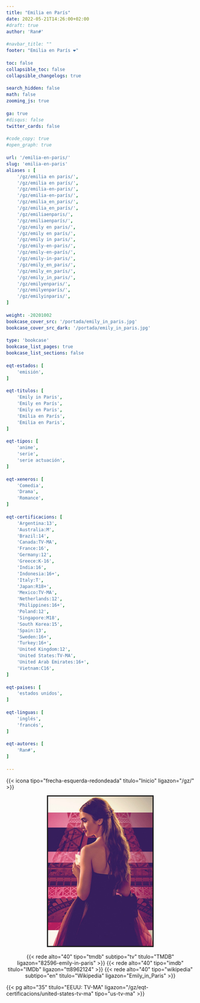 ```yaml
---
title: "Emilia en París"
date: 2022-05-21T14:26:00+02:00
#draft: true
author: 'Ran#'

#navbar_title: ""
footer: "Emilia en París ❤️"

toc: false
collapsible_toc: false
collapsible_changelogs: true

search_hidden: false
math: false
zooming_js: true

ga: true
#disqus: false
twitter_cards: false

#code_copy: true
#open_graph: true

url: '/emilia-en-paris/'
slug: 'emilia-en-paris'
aliases : [
    '/gz/emilia en paris/',
    '/gz/emilia en parís/',
    '/gz/emilia-en-paris/',
    '/gz/emilia-en-parís/',
    '/gz/emilia_en_paris/',
    '/gz/emilia_en_parís/',
    '/gz/emiliaenparis/',
    '/gz/emiliaenparís/',
    '/gz/emily en paris/',
    '/gz/emily en parís/',
    '/gz/emily in paris/',
    '/gz/emily-en-paris/',
    '/gz/emily-en-parís/',
    '/gz/emily-in-paris/',
    '/gz/emily_en_paris/',
    '/gz/emily_en_parís/',
    '/gz/emily_in_paris/',
    '/gz/emilyenparis/',
    '/gz/emilyenparís/',
    '/gz/emilyinparis/',
]

weight: -20201002
bookcase_cover_src: '/portada/emily_in_paris.jpg'
bookcase_cover_src_dark: '/portada/emily_in_paris.jpg'

type: 'bookcase'
bookcase_list_pages: true
bookcase_list_sections: false

eqt-estados: [
    'emisión',
]

eqt-titulos: [
    'Emily in Paris',
    'Emily en París',
    'Emily en Paris',
    'Emilia en París',
    'Emilia en Paris',
]

eqt-tipos: [
    'anime',
    'serie',
    'serie actuación',
]

eqt-xeneros: [
    'Comedia',
    'Drama',
    'Romance',
]

eqt-certificacions: [
    'Argentina:13',
    'Australia:M',
    'Brazil:14',
    'Canada:TV-MA',
    'France:16',
    'Germany:12',
    'Greece:K-16',
    'India:16',
    'Indonesia:16+',
    'Italy:T',
    'Japan:R18+',
    'Mexico:TV-MA',
    'Netherlands:12',
    'Philippines:16+',
    'Poland:12',
    'Singapore:M18',
    'South Korea:15',
    'Spain:13',
    'Sweden:16+',
    'Turkey:16+',
    'United Kingdom:12',
    'United States:TV-MA',
    'United Arab Emirates:16+',
    'Vietnam:C16',
]

eqt-paises: [
    'estados unidos',
]

eqt-linguas: [
    'inglés',
    'francés',
]

eqt-autores: [
    'Ran#',
]

---
```


{{< icona tipo="frecha-esquerda-redondeada" titulo="Inicio" ligazon="/gz/" >}}

<div style="text-align: center">
<img style="border: 3px solid currentColor" height=400 title="Emilia en París" alt="Emilia en París" src="/portada/emily_in_paris.jpg">

{{< rede alto="40" tipo="tmdb" subtipo="tv" titulo="TMDB" ligazon="82596-emily-in-paris" >}}
{{< rede alto="40" tipo="imdb" titulo="IMDb" ligazon="tt8962124" >}}
{{< rede alto="40" tipo="wikipedia" subtipo="en" titulo="Wikipedia" ligazon="Emily_in_Paris" >}}
</div>

{{< pg alto="35" titulo="EEUU: TV-MA" ligazon="/gz/eqt-certificacions/united-states-tv-ma" tipo="us-tv-ma" >}}
